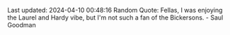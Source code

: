 Last updated: 2024-04-10 00:48:16
Random Quote: Fellas, I was enjoying the Laurel and Hardy vibe, but I'm not such a fan of the Bickersons. - Saul Goodman